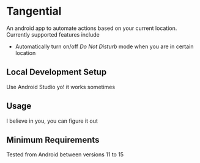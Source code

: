 # Tangential

An android app to automate actions based on your current location. Currently supported features include
- Automatically turn on/off _Do Not Disturb_ mode when you are in certain location

## Local Development Setup

Use Android Studio yo! it works sometimes


## Usage

I believe in you, you can figure it out

## Minimum Requirements

Tested from Android between versions 11 to 15
